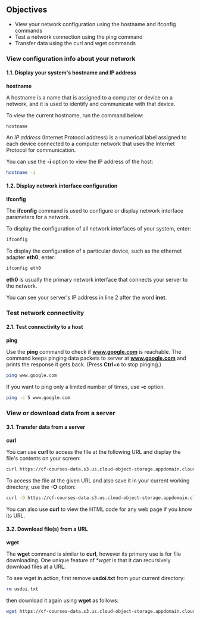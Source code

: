 ##  Objectives

- View your network configuration using the hostname and ifconfig commands
- Test a network connection using the ping command
- Transfer data using the curl and wget commands

### View configuration info about your network
#### 1.1. Display your system's hostname and IP address
**hostname**

A hostname is a name that is assigned to a computer or device on a network, and it is used to identify and communicate with that device.

To view the current hostname, run the command below:

```
hostname
```

An *IP address* (Internet Protocol address) is a numerical label assigned to each device connected to a computer network that uses the Internet Protocol for communication.

You can use the **-i** option to view the IP address of the host:
```bash
hostname -i
```

#### 1.2. Display network interface configuration
**ifconfig**

The **ifconfig** command is used to configure or display network interface parameters for a network.

To display the configuration of all network interfaces of your system, enter:

```bash
ifconfig
```

To display the configuration of a particular device, such as the ethernet adapter **eth0**, enter:

```bash
ifconfig eth0
```
**eth0** is usually the primary network interface that connects your server to the network.

You can see your server's IP address in line 2 after the word **inet**.

### Test network connectivity
#### 2.1. Test connectivity to a host
**ping**

Use the **ping** command to check if **www.google.com** is reachable. The command keeps pinging data packets to server at **www.google.com** and prints the response it gets back. (Press **Ctrl**+**c** to stop pinging.)

```bash
ping www.google.com
```
If you want to ping only a limited number of times, use **-c** option.

```bash
ping -c 5 www.google.com
```

### View or download data from a server
#### 3.1. Transfer data from a server
**curl**

You can use **curl** to access the file at the following URL and display the file's contents on your screen:

```bash
curl https://cf-courses-data.s3.us.cloud-object-storage.appdomain.cloud/IBM-DB0250EN-SkillsNetwork/labs/Bash%20Scripting/usdoi.txt
```
To access the file at the given URL and also save it in your current working directory, use the **-O** option:

```bash
curl -O https://cf-courses-data.s3.us.cloud-object-storage.appdomain.cloud/IBM-DB0250EN-SkillsNetwork/labs/Bash%20Scripting/usdoi.txt
```
You can also use **curl** to view the HTML code for any web page if you know its URL.

#### 3.2. Download file(s) from a URL
**wget**

The **wget** command is similar to **curl**, however its primary use is for file downloading. One unique feature of **wget* is that it can recursively download files at a URL.

To see wget in action, first remove **usdoi.txt** from your current directory:

```bash
rm usdoi.txt
```

then download it again using **wget** as follows:

```bash
wget https://cf-courses-data.s3.us.cloud-object-storage.appdomain.cloud/IBM-DB0250EN-SkillsNetwork/labs/Bash%20Scripting/usdoi.txt
```
